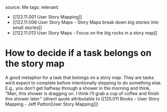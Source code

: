 source: Me
tags:
relevant:
- [[122.11.001 User Story Mapping]]
- [[122.11.006 User Story Maps - Story Maps break down big stories into small stories]]
- [[122.11.013 User Story Maps - Focus on the big rocks in a story map]]

# How to decide if a task belongs on the story map

A good metaphor for a task that belongs on a story map: They are tasks we’d expect to complete before intentionally stopping to do something else. E.g., you don’t get halfway through a shower in the morning and think, "Man, this shower is dragging on. I think I’ll grab a cup of coffee and finish this shower later." (direct quote attributable to [[125.011 Books - User Story Mapping - Jeff Patton|User Story Mapping]])

